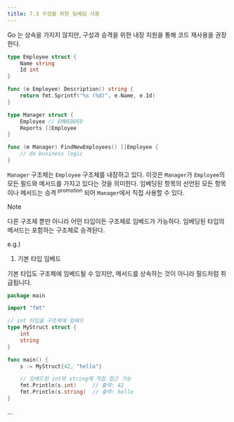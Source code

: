 ```yaml
---
title: 7.3 구성을 위한 임베딩 사용
---
```


Go 는 상속을 가지지 않지만, 구성과 승격을 위한 내장 지원을 통해 코드 재사용을 권장한다.

```go
type Employee struct {
    Name string
    Id int
}

func (e Employee) Description() string {
    return fmt.Sprintf("%s (%d)", e.Name, e.Id)
}

type Manager struct {
    Employee // EMBEDDED
    Reports []Employee
}

func (m Manager) FindNewEmployees() []Employee {
    // do business logic
}
```

`Manager` 구조체는 `Employee` 구조체를 내장하고 있다. 이것은 `Manager`가 `Employee`의 모든 필드와 메서드를 가지고 있다는 것을 의미한다. 
임베딩된 항목의 선언된 모든 항목이나 메서드는 승격 <sup>promotion</sup> 되어 `Manager`에서 직접 사용할 수 있다.

> [!NOTE] 
> 다른 구조체 뿐만 아니라 어떤 타입이든 구조체로 임베드가 가능하다.
> 임베딩된 타입의 메서드는 포함하는 구조체로 승격된다.

e.g.)

1. 기본 타입 임베드

기본 타입도 구조체에 임베드될 수 있지만, 메서드를 상속하는 것이 아니라 필드처럼 취급됩니다.

```go
package main

import "fmt"

// int 타입을 구조체에 임베드
type MyStruct struct {
    int
    string
}

func main() {
    s := MyStruct{42, "hello"}

    // 임베드된 int와 string에 직접 접근 가능
    fmt.Println(s.int)     // 출력: 42
    fmt.Println(s.string)  // 출력: hello
}
```

...

